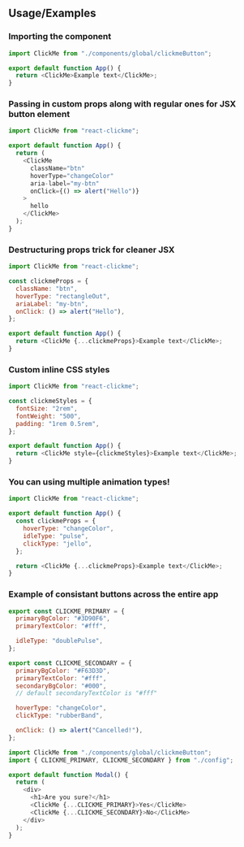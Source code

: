 ## Usage/Examples

### Importing the component

```javascript
import ClickMe from "./components/global/clickmeButton";

export default function App() {
  return <ClickMe>Example text</ClickMe>;
}
```

### Passing in custom props along with regular ones for JSX button element

```javascript
import ClickMe from "react-clickme";

export default function App() {
  return (
    <ClickMe
      className="btn"
      hoverType="changeColor"
      aria-label="my-btn"
      onClick={() => alert("Hello")}
    >
      hello
    </ClickMe>
  );
}
```

### Destructuring props trick for cleaner JSX

```javascript
import ClickMe from "react-clickme";

const clickmeProps = {
  className: "btn",
  hoverType: "rectangleOut",
  ariaLabel: "my-btn",
  onClick: () => alert("Hello"),
};

export default function App() {
  return <ClickMe {...clickmeProps}>Example text</ClickMe>;
}
```

### Custom inline CSS styles

```javascript
import ClickMe from "react-clickme";

const clickmeStyles = {
  fontSize: "2rem",
  fontWeight: "500",
  padding: "1rem 0.5rem",
};

export default function App() {
  return <ClickMe style={clickmeStyles}>Example text</ClickMe>;
}
```

### You can using multiple animation types!

```javascript
import ClickMe from "react-clickme";

export default function App() {
  const clickmeProps = {
    hoverType: "changeColor",
    idleType: "pulse",
    clickType: "jello",
  };

  return <ClickMe {...clickmeProps}>Example text</ClickMe>;
}
```

### Example of consistant buttons across the entire app

```javascript
export const CLICKME_PRIMARY = {
  primaryBgColor: "#3D90F6",
  primaryTextColor: "#fff",

  idleType: "doublePulse",
};

export const CLICKME_SECONDARY = {
  primaryBgColor: "#F63D3D",
  primaryTextColor: "#fff",
  secondaryBgColor: "#000",
  // default secondaryTextColor is "#fff"

  hoverType: "changeColor",
  clickType: "rubberBand",

  onClick: () => alert("Cancelled!"),
};
```

```javascript
import ClickMe from "./components/global/clickmeButton";
import { CLICKME_PRIMARY, CLICKME_SECONDARY } from "./config";

export default function Modal() {
  return (
    <div>
      <h1>Are you sure?</h1>
      <ClickMe {...CLICKME_PRIMARY}>Yes</ClickMe>
      <ClickMe {...CLICKME_SECONDARY}>No</ClickMe>
    </div>
  );
}
```
